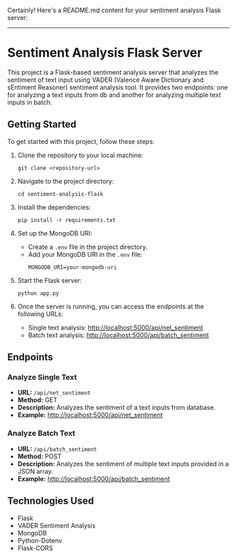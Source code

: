 Certainly! Here's a README.md content for your sentiment analysis Flask server:

---

# Sentiment Analysis Flask Server

This project is a Flask-based sentiment analysis server that analyzes the sentiment of text input using VADER (Valence Aware Dictionary and sEntiment Reasoner) sentiment analysis tool. It provides two endpoints: one for analyzing a text inputs from db and another for analyzing multiple text inputs in batch.

## Getting Started

To get started with this project, follow these steps:

1. Clone the repository to your local machine:
   ```
   git clone <repository-url>
   ```

2. Navigate to the project directory:
   ```
   cd sentiment-analysis-flask
   ```

3. Install the dependencies:
   ```
   pip install -r requirements.txt
   ```

4. Set up the MongoDB URI:
   - Create a `.env` file in the project directory.
   - Add your MongoDB URI in the `.env` file:
     ```
     MONGODB_URI=your-mongodb-uri
     ```

5. Start the Flask server:
   ```
   python app.py
   ```

6. Once the server is running, you can access the endpoints at the following URLs:
   - Single text analysis: [http://localhost:5000/api/net_sentiment](http://localhost:5000/api/net_sentiment)
   - Batch text analysis: [http://localhost:5000/api/batch_sentiment](http://localhost:5000/api/batch_sentiment)

## Endpoints

### Analyze Single Text
- **URL:** `/api/net_sentiment`
- **Method:** GET
- **Description:** Analyzes the sentiment of a text inputs from database.
- **Example:** [http://localhost:5000/api/net_sentiment](http://localhost:5000/api/net_sentiment)

### Analyze Batch Text
- **URL:** `/api/batch_sentiment`
- **Method:** POST
- **Description:** Analyzes the sentiment of multiple text inputs provided in a JSON array.
- **Example:** [http://localhost:5000/api/batch_sentiment](http://localhost:5000/api/batch_sentiment)

## Technologies Used

- Flask
- VADER Sentiment Analysis
- MongoDB
- Python-Dotenv
- Flask-CORS
